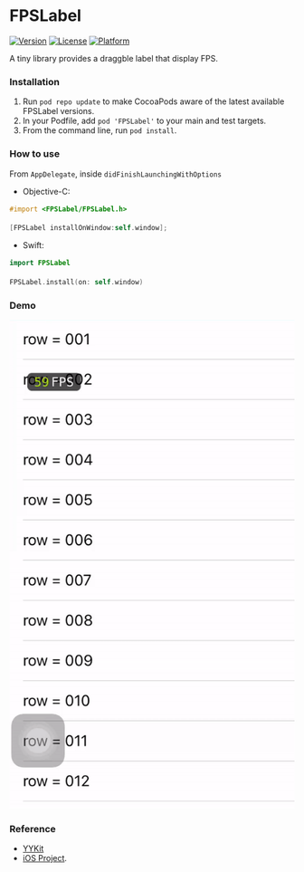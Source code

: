 # FPSLabel

[![Version](https://img.shields.io/cocoapods/v/FPSLabel.svg?style=flat)](http://cocoapods.org/pods/FPSLabel)
[![License](https://img.shields.io/cocoapods/l/FPSLabel.svg?style=flat)](http://cocoapods.org/pods/FPSLabel)
[![Platform](https://img.shields.io/cocoapods/p/FPSLabel.svg?style=flat)](http://cocoapods.org/pods/FPSLabel)

A tiny library provides a draggble label that display FPS.

### Installation
1. Run `pod repo update` to make CocoaPods aware of the latest available FPSLabel versions.
2. In your Podfile, add `pod 'FPSLabel'` to your main and test targets.
3. From the command line, run `pod install`.


### How to use
From `AppDelegate`, inside `didFinishLaunchingWithOptions`
* Objective-C: 
```objective-c 
#import <FPSLabel/FPSLabel.h>

[FPSLabel installOnWindow:self.window]; 
```
* Swift: 
```swift 
import FPSLabel

FPSLabel.install(on: self.window) 
```

### Demo
![Image](https://github.com/qkzhu/FPSLabel/blob/master/FPSLabelDemo/Images/demo.gif)


### Reference
* [YYKit](https://github.com/ibireme/YYKit) 
* [iOS Project](https://github.com/NJHu/iOSProject.git).
